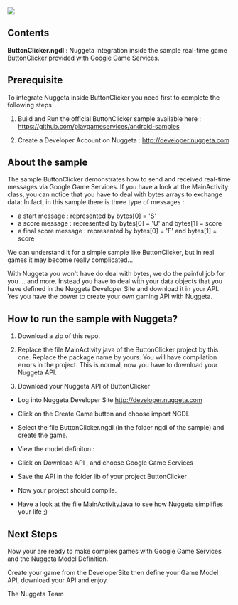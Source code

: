 <img src="http://www.nuggeta.com/images/nuggeta.png"/>

<h2>Contents</h2>

<b>ButtonClicker.ngdl</b> : Nuggeta Integration inside the sample real-time game ButtonClicker provided with Google Game Services.

<h2>Prerequisite</h2>

To integrate Nuggeta inside ButtonClicker you need first to complete the following steps
 
1. Build and Run the official ButtonClicker sample available here : https://github.com/playgameservices/android-samples

2. Create a Developer Account on Nuggeta : http://developer.nuggeta.com


<h2>About the sample </h2>
The sample ButtonClicker demonstrates how to send and received real-time messages via Google Game Services.
If you have a look at the MainActivity class, you can notice that you have to deal with bytes arrays to exchange data:
In fact, in this sample there is three type of messages :

- a start message : represented by  bytes[0] = 'S'
- a score message : represented by  bytes[0] = 'U' and  bytes[1] = score
- a final score message : represented by  bytes[0] = 'F' and  bytes[1] = score

We can understand it for a simple sample like ButtonClicker, but in real games it may become really complicated... 

With Nuggeta you won't have do deal with bytes, we do the painful job for you ... and more.
Instead you have to deal with your data objects that you have defined in the Nuggeta Developer Site and download it in your API.
Yes you have the power to create your own gaming API with Nuggeta.

<h2>How to run the sample with Nuggeta?</h2>

1. Download a zip of this repo.

2. Replace the file MainActivity.java of the  ButtonClicker project by this one.
	Replace the package name by yours.
	You will have compilation errors in the project. This is normal, now you have to download your Nuggeta API.

3. Download your Nuggeta API of ButtonClicker
	
- Log into Nuggeta Developer Site http://developer.nuggeta.com
	
- Click on the Create Game button and choose import NGDL

- Select the file ButtonClicker.ngdl (in the folder ngdl of the sample) and create the game.

- View the model definiton :

- Click on Download API , and choose Google Game Services

- Save the API in the folder lib of your project ButtonClicker

- Now your project should compile.

- Have a look at the file MainActivity.java to see how Nuggeta simplifies your life ;)
	
	
<h2>Next Steps </h2>

Now your are ready to make complex games with Google Game Services and the Nuggeta Model Definition.

Create your game from the DeveloperSite then define your Game Model API, download your API and enjoy.
	
	
The Nuggeta Team
	
	







